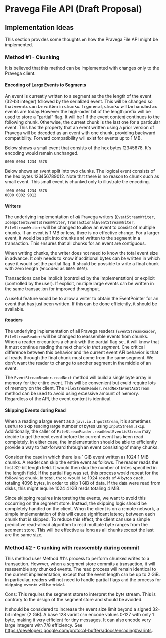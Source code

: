 # Pravega File API (Draft Proposal)

## Implementation Ideas

This section provides some thoughts on how the Pravega File API might be implemented.

### Method #1 - Chunking

It is believed that this method can be implemented with changes only to the Pravega client.

#### Encoding of Large Events to Segments

An event is currently written to a segment as the the length of the event (32-bit integer) followed by the serialized event.
This will be changed so that events can be written in chunks.
In general, chunks will be handled as events are today.
However the high-order bit of the length prefix will be used to store a “partial” flag.
It will be 1 if the event content continues to the following chunk.
Otherwise, the current chunk is the last one for a particular event.
This has the property that an event written using a prior version of Pravega will be decoded as an event with one chunk, providing backward compatibility.
Forward compatibility will exist for events up to 1 MB.

Below shows a small event that consists of the hex bytes 12345678. It's encoding would remain unchanged.
```
0000 0004 1234 5678
```

Below shows an event split into two chunks.
The logical event consists of the hex bytes 123456789012.
Note that there is no reason to chunk such as small event.
This small event is chunked only to illustrate the encoding.
```
f000 0004 1234 5678
0000 0002 9012
```

#### Writers

The underlying implementation of *all* Pravega writers
(`EventStreamWriter`, `IdempotentEventStreamWriter`, `TransactionalEventStreamWriter`, `FileStreamWriter`)
will be changed to allow an event to consist of multiple chunks.
If an event is 1 MB or less, there is no effective change.
For a larger event, it would be split into chunks and written to the segment in a transaction.
This ensures that all chunks for an event are contiguous.

When writing chunks, the writer does not need to know the total event size in advance.
It only needs to know if additional bytes can be written in which case it would set the partial flag.
It should be possible to write a final chunk with zero length (encoded as `0000 0000`).

Transactions can be implicit (controlled by the implementation) or explicit (controlled by the user).
If explicit, multiple large events can be written in the same transaction for improved throughput.

A useful feature would be to allow a writer to obtain the EventPointer for an event that has just been written.
If this can be done efficiently, it should be available.

#### Readers

The underlying implementation of all Pravega readers
(`EventStreamReader`, `FileStreamReader`)
will be changed to reassemble events from chunks. 
When a reader encounters a chunk with the partial flag set, it will know that it must continue reading the next chunk *in that segment*.
One critical difference between this behavior and the current event API behavior is that all reads through the final chunk must come from the same segment.
We don't want the reader to change to another segment in the middle of an event.

The `EventStreamReader.readNext` method will build a single byte array in memory for the entire event.
This will be convenient but could require lots of memory on the client.
The `FileStreamReader.readNextEventAsStream` method can be used to avoid using excessive amount of memory.
Regardless of the API, the event content is identical.

#### Skipping Events during Read

When a reading a large event as a `java.io.InputStream`, it is sometimes useful to skip reading
large number of bytes using `InputStream.skip`.
Additionally, the caller of `FileStreamReader.readNextEventAsStream` may decide to
get the next event before the current event has been read completely.
In either case, the implementation should be able to efficiently provide a way to
fast-forward through an event consisting of many chunks.

Consider the case in which there is a 1 GiB event written as 1024 1 MiB chunks.
A reader can skip the entire event as follows.
The reader reads the first 32-bit length field.
It would then skip the number of bytes specified in the length field.
If the partial flag was set, this process would repeat for the following chunk.
In total, there would be 1024 reads of 4 bytes each, totaling 4096 bytes, in order to skip 1 GiB of data.
If the data were read from disks, this might require 1024 4 KiB reads totaling 4 MiB.

Since skipping requires interpreting the events, we want to avoid this occurring on the segment store.
Instead, the skipping logic should be completely handled on the client.
When the client is on a remote network, a simple implementation of this will cause significant latency between each chunk that is skipped.
To reduce this effect, the client can use a simple predictive read-ahead algorithm to read multiple byte ranges from the segment store.
This will be effective as long as all chunks except the last are the same size.

### Method #2 - Chunking with reassembly during commit

This method uses Method #1's process to perform chunked writes to a transaction.
However, when a segment store commits a transaction, it will reassemble any chunked events.
The read process will remain identical to the current implementation, except that the event
length can be up to 2 GiB.
In particular, readers will not need to handle partial flags and the process for skipping events will be trivial.

Cons: This requires the segment store to interpret the byte stream.
This is contrary to the design of the segment store and should be avoided.

It should be considered to increase the event size limit beyond a signed 32-bit integer (2 GiB).
A base 128 varint can encode values 0-127 with only 1 byte, making it very efficient for tiny messages.
It can also encode very large integers with 7/8 efficiency.
See https://developers.google.com/protocol-buffers/docs/encoding#varints.
